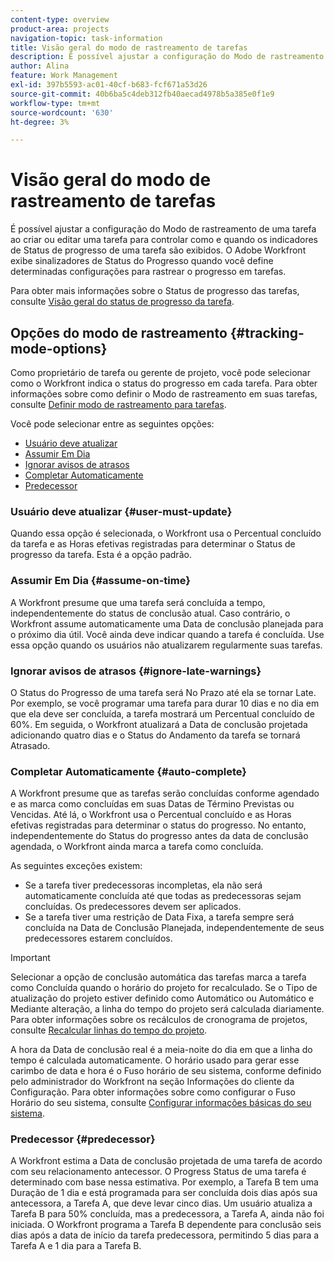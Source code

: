 ```yaml
---
content-type: overview
product-area: projects
navigation-topic: task-information
title: Visão geral do modo de rastreamento de tarefas
description: É possível ajustar a configuração do Modo de rastreamento de uma tarefa ao criar ou editar uma tarefa para controlar como e quando os indicadores de Status de progresso de uma tarefa são exibidos. O Adobe Workfront exibe sinalizadores de Status do Progresso quando você define determinadas configurações para rastrear o progresso em tarefas.
author: Alina
feature: Work Management
exl-id: 397b5593-ac01-40cf-b683-fcf671a53d26
source-git-commit: 40b6ba5c4deb312fb40aecad4978b5a385e0f1e9
workflow-type: tm+mt
source-wordcount: '630'
ht-degree: 3%

---
```


# Visão geral do modo de rastreamento de tarefas

É possível ajustar a configuração do Modo de rastreamento de uma tarefa ao criar ou editar uma tarefa para controlar como e quando os indicadores de Status de progresso de uma tarefa são exibidos. O Adobe Workfront exibe sinalizadores de Status do Progresso quando você define determinadas configurações para rastrear o progresso em tarefas.

Para obter mais informações sobre o Status de progresso das tarefas, consulte [Visão geral do status de progresso da tarefa](../../../manage-work/tasks/task-information/task-progress-status.md).

<!--
<div data-mc-conditions="QuicksilverOrClassic.Draft mode">
<h2>Set Tracking Mode for tasks</h2>
<p>(NOTE: drafted, because we created a new article and linked it below. Left this article as a "Overview" article only.) </p>
<p>To set the tracking mode:</p>
<ol>
<li value="1">Go to the task you want to set the tracking mode for.</li>
<li value="2"> <p data-mc-conditions="QuicksilverOrClassic.Quicksilver">Click the <strong>More</strong> icon <img src="assets/qs-more-icon-on-an-object.png">next to the name of the task, then click&nbsp;<strong>Edit</strong>.</p> <p>The Edit Task dialog box opens. </p> </li>
<li value="3"> <p>In the&nbsp;<strong>Settings</strong> section, use the&nbsp;<strong>Tracking Mode</strong> drop-down menu to select the Tracking Mode for the task.</p> <p>For more information about the tracking mode options, see the <a href="#tracking-mode-options" class="MCXref xref" xrefformat="{para}">Tracking Mode options</a> section in this article. </p> </li>
<li value="4">Click&nbsp;<strong>Save Changes.</strong></li>
</ol>
</div>
-->

## Opções do modo de rastreamento {#tracking-mode-options}

Como proprietário de tarefa ou gerente de projeto, você pode selecionar como o Workfront indica o status do progresso em cada tarefa. Para obter informações sobre como definir o Modo de rastreamento em suas tarefas, consulte [Definir modo de rastreamento para tarefas](../../../manage-work/tasks/task-information/set-tracking-mode-for-tasks.md).

Você pode selecionar entre as seguintes opções:

* [Usuário deve atualizar](#user-must-update)
* [Assumir Em Dia](#assume-on-time)
* [Ignorar avisos de atrasos](#ignore-late-warnings)
* [Completar Automaticamente](#auto-complete)
* [Predecessor](#predecessor)

### Usuário deve atualizar {#user-must-update}

Quando essa opção é selecionada, o Workfront usa o Percentual concluído da tarefa e as Horas efetivas registradas para determinar o Status de progresso da tarefa. Esta é a opção padrão.

### Assumir Em Dia {#assume-on-time}

A Workfront presume que uma tarefa será concluída a tempo, independentemente do status de conclusão atual. Caso contrário, o Workfront assume automaticamente uma Data de conclusão planejada para o próximo dia útil. Você ainda deve indicar quando a tarefa é concluída. Use essa opção quando os usuários não atualizarem regularmente suas tarefas.

### Ignorar avisos de atrasos {#ignore-late-warnings}

O Status do Progresso de uma tarefa será No Prazo até ela se tornar Late. Por exemplo, se você programar uma tarefa para durar 10 dias e no dia em que ela deve ser concluída, a tarefa mostrará um Percentual concluído de 60%. Em seguida, o Workfront atualizará a Data de conclusão projetada adicionando quatro dias e o Status do Andamento da tarefa se tornará Atrasado.

### Completar Automaticamente {#auto-complete}

A Workfront presume que as tarefas serão concluídas conforme agendado e as marca como concluídas em suas Datas de Término Previstas ou Vencidas. Até lá, o Workfront usa o Percentual concluído e as Horas efetivas registradas para determinar o status do progresso. No entanto, independentemente do Status do progresso antes da data de conclusão agendada, o Workfront ainda marca a tarefa como concluída.

As seguintes exceções existem:

* Se a tarefa tiver predecessoras incompletas, ela não será automaticamente concluída até que todas as predecessoras sejam concluídas. Os predecessores devem ser aplicados.
* Se a tarefa tiver uma restrição de Data Fixa, a tarefa sempre será concluída na Data de Conclusão Planejada, independentemente de seus predecessores estarem concluídos.

>[!IMPORTANT]
>
>Selecionar a opção de conclusão automática das tarefas marca a tarefa como Concluída quando o horário do projeto for recalculado. Se o Tipo de atualização do projeto estiver definido como Automático ou Automático e Mediante alteração, a linha do tempo do projeto será calculada diariamente. Para obter informações sobre os recálculos de cronograma de projetos, consulte [Recalcular linhas do tempo do projeto](../../../manage-work/projects/manage-projects/recalculate-project-timeline.md).
>
>A hora da Data de conclusão real é a meia-noite do dia em que a linha do tempo é calculada automaticamente. O horário usado para gerar esse carimbo de data e hora é o Fuso horário de seu sistema, conforme definido pelo administrador do Workfront na seção Informações do cliente da Configuração. Para obter informações sobre como configurar o Fuso Horário do seu sistema, consulte [Configurar informações básicas do seu sistema](../../../administration-and-setup/get-started-wf-administration/configure-basic-info.md).

### Predecessor {#predecessor}

A Workfront estima a Data de conclusão projetada de uma tarefa de acordo com seu relacionamento antecessor. O Progress Status de uma tarefa é determinado com base nessa estimativa. Por exemplo, a Tarefa B tem uma Duração de 1 dia e está programada para ser concluída dois dias após sua antecessora, a Tarefa A, que deve levar cinco dias. Um usuário atualiza a Tarefa B para 50% concluída, mas a predecessora, a Tarefa A, ainda não foi iniciada. O Workfront programa a Tarefa B dependente para conclusão seis dias após a data de início da tarefa predecessora, permitindo 5 dias para a Tarefa A e 1 dia para a Tarefa B.
